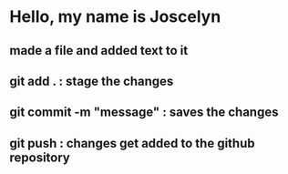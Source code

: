 # Hello, my name is Joscelyn

## made a file and added text to it

## git add . : stage the changes

## git commit -m "message" : saves the changes

## git push : changes get added to the github repository
